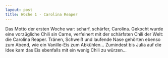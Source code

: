 ```yaml
---
layout: post
title: Woche 1 - Carolina Reaper
---
```


Das Motto der ersten Woche war: scharf, schärfer, Carolina. Gekocht wurde eine vorzügliche Chili sin Carne, verfeinert mit der schärfsten Chili der Welt: die Carolina Reaper. Tränen, Schweiß und laufende Nase gehörten ebenso zum Abend, wie ein Vanille-Eis zum Abkühlen... Zumindest bis Julia auf die Idee kam das Eis ebenfalls mit ein wenig Chili zu würzen...
